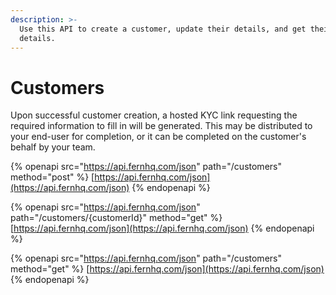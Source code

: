```yaml
---
description: >-
  Use this API to create a customer, update their details, and get their
  details.
---
```


# Customers

Upon successful customer creation, a hosted KYC link requesting the required information to fill in will be generated. This may be distributed to your end-user for completion, or it can be completed on the customer's behalf by your team.&#x20;

{% openapi src="https://api.fernhq.com/json" path="/customers" method="post" %}
[https://api.fernhq.com/json](https://api.fernhq.com/json)
{% endopenapi %}

{% openapi src="https://api.fernhq.com/json" path="/customers/{customerId}" method="get" %}
[https://api.fernhq.com/json](https://api.fernhq.com/json)
{% endopenapi %}

{% openapi src="https://api.fernhq.com/json" path="/customers" method="get" %}
[https://api.fernhq.com/json](https://api.fernhq.com/json)
{% endopenapi %}



